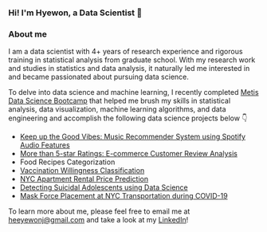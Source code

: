 ### Hi! I'm Hyewon, a Data Scientist 👋‍

### About me 
I am a data scientist with 4+ years of research experience 
and rigorous training in statistical analysis from graduate school.
With my research work and studies in statistics and data analysis, 
it naturally led me interested in and became passionated 
about pursuing data science. 

To delve into data science and machine learning, 
I recently completed [Metis Data Science Bootcamp](https://www.thisismetis.com/) 
that helped me brush my skills in statistical analysis, 
data visualization, machine learning algorithms, 
and data engineering and accomplish the following
data science projects below 👇

- [Keep up the Good Vibes: Music Recommender System using Spotify Audio Features](https://github.com/hyewonjng/Metis-MusicTrackRecommender)
- [More than 5-star Ratings: E-commerce Customer Review Analysis](https://github.com/hyewonjng/Metis-EcommerceCustomerReview)
- Food Recipes Categorization 
- [Vaccination Willingness Classification](https://github.com/hyewonjng/Metis-Vaccination)
- [NYC Apartment Rental Price Prediction](https://github.com/hyewonjng/Metis-NYCRentalPrediction)
- [Detecting Suicidal Adolescents using Data Science](https://github.com/hyewonjng/Metis-DetectingSuicidalTeens)
- [Mask Force Placement at NYC Transportation during COVID-19](https://github.com/hyewonjng/Metis-MaskForcePlacement) 

To learn more about me, please feel free to email me at heeyewonj@gmail.com
and take a look at my [LinkedIn](https://www.linkedin.com/in/hyewonjng/)! 


